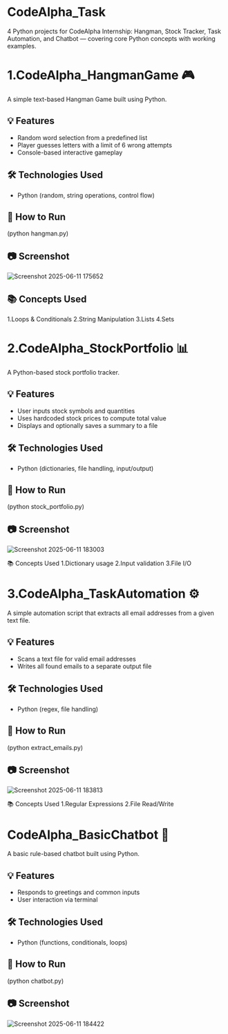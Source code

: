 # CodeAlpha_Task
4 Python projects for CodeAlpha Internship: Hangman, Stock Tracker, Task Automation, and Chatbot — covering core Python concepts with working examples.

# 1.CodeAlpha_HangmanGame 🎮

A simple text-based Hangman Game built using Python.

## 💡 Features
- Random word selection from a predefined list
- Player guesses letters with a limit of 6 wrong attempts
- Console-based interactive gameplay

## 🛠️ Technologies Used
- Python (random, string operations, control flow)

## 🚀 How to Run
(python hangman.py)

## 📷 Screenshot
![Screenshot 2025-06-11 175652](https://github.com/user-attachments/assets/7ddd247a-a27e-4eb1-9434-be6333921fc8)

## 📚 Concepts Used
1.Loops & Conditionals
2.String Manipulation
3.Lists
4.Sets

# 2.CodeAlpha_StockPortfolio 📊

A Python-based stock portfolio tracker.

## 💡 Features
- User inputs stock symbols and quantities
- Uses hardcoded stock prices to compute total value
- Displays and optionally saves a summary to a file

## 🛠️ Technologies Used
- Python (dictionaries, file handling, input/output)

## 🚀 How to Run
(python stock_portfolio.py)

## 📷 Screenshot
![Screenshot 2025-06-11 183003](https://github.com/user-attachments/assets/44f9d980-824a-45f1-9e84-c3dd9976ae44)

📚 Concepts Used
1.Dictionary usage
2.Input validation
3.File I/O

# 3.CodeAlpha_TaskAutomation ⚙️

A simple automation script that extracts all email addresses from a given text file.

## 💡 Features
- Scans a text file for valid email addresses
- Writes all found emails to a separate output file

## 🛠️ Technologies Used
- Python (regex, file handling)

## 🚀 How to Run
(python extract_emails.py)


## 📷 Screenshot
![Screenshot 2025-06-11 183813](https://github.com/user-attachments/assets/611af07b-85ea-4a7d-9f33-f53c6889b1d7)

📚 Concepts Used
1.Regular Expressions
2.File Read/Write

# CodeAlpha_BasicChatbot 💬

A basic rule-based chatbot built using Python.

## 💡 Features
- Responds to greetings and common inputs
- User interaction via terminal

## 🛠️ Technologies Used
- Python (functions, conditionals, loops)

## 🚀 How to Run
(python chatbot.py)

## 📷 Screenshot
![Screenshot 2025-06-11 184422](https://github.com/user-attachments/assets/deda7f43-1b6d-4194-9d42-16bce05a89c2)




